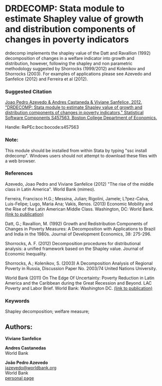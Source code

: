 ﻿# DRDECOMP: Stata module to estimate Shapley value of growth and distribution components of changes in poverty indicators

drdecomp implements the shapley value of the Datt and Ravallion (1992) decomposition of changes in a welfare indicator into growth and distribution, however, following the shapley and non parametric methodology suggested by Shorrocks (1999/2012) and Kolenikov and Shorrocks (2003). For examples of applications please see Azevedo and Sanfelice (2012) and Ferreira et al (2012).

### Suggested Citation

[Joao Pedro Azevedo & Andres Castaneda & Viviane Sanfelice, 2012. "DRDECOMP: Stata module to estimate Shapley value of growth and distribution components of changes in poverty indicators," Statistical Software Components S457563, Boston College Department of Economics.](https://ideas.repec.org/c/boc/bocode/s457563.html)

Handle: RePEc:boc:bocode:s457563 

### Note: 

This module should be installed from within Stata by typing "ssc install drdecomp". Windows users should not attempt to download these files with a web browser.

### References


Azevedo, Joao Pedro and Viviane Sanfelice (2012) "The rise of the middle class in Latin America". World Bank (mimeo).

Ferreira, Francisco H.G.; Messina, Julian; Rigolini, Jamele; L?pez-Calva, Luis-Felipe; Lugo, Maria Ana; Vakis, Renos. (2013) Economic Mobility and the Rise of the Latin American Middle Class. Washington, DC: World Bank.   [(link to publication)](http://hdl.handle.net/10986/11858)

Datt, G.; Ravallion, M. (1992) Growth and Redistribution Components of Changes in Poverty Measures: A Decomposition with Applications to Brazil and India in the 1980s. Journal of Development Economics, 38: 275-296.

Shorrocks, A. F. (2012) Decomposition procedures for distributional analysis: a unified framework based on the Shapley value. Journal of Economic Inequality.

Shorrocks, A.; Kolenikov, S. (2003) A Decomposition Analysis of Regional Poverty in Russia, Discussion Paper No. 2003/74 United Nations University.

World Bank (2011) On The Edge Of Uncertainty: Poverty Reduction in Latin America and the Caribbean during the Great Recession and Beyond. LAC Poverty and Labor Brief. World Bank: Washington DC.   [(link to publication)](http://siteresources.worldbank.org/INTLAC/Resources/LAC_poverty_report.pdf)

### Keywords
Shapley decomposition; welfare measure;


## Authors: 

  **Viviane Sanfelice**  

  **Andres Castanedas**  
  World Bank  

  **João Pedro Azevedo**  
  [jazevedo@worldbank.org](mailto:jazevedo@worldbank.org)  
  World Bank  
  [personal page](http://www.worldbank.org/en/about/people/j/joao-pedro-azevedo)  

